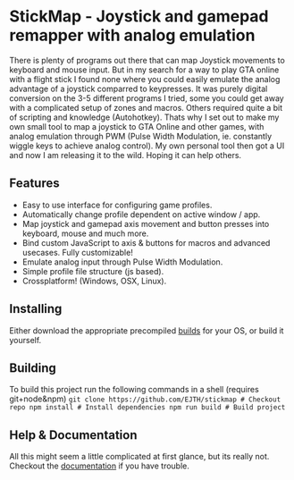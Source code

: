 # StickMap - Joystick and gamepad remapper with analog emulation
There is plenty of programs out there that can map Joystick movements to keyboard and mouse input. But in my search for a way to play GTA online with a flight stick I found none where you could easily emulate the analog advantage of a joystick comparred to keypresses. It was purely digital conversion on the 3-5 different programs I tried, some you could get away with a complicated setup of zones and macros. Others required quite a bit of scripting and knowledge (Autohotkey). Thats why I set out to make my own small tool to map a joystick to GTA Online and other games, with analog emulation through PWM (Pulse Width Modulation, ie. constantly wiggle keys to achieve analog control). My own personal tool then got a UI and now I am releasing it to the wild. Hoping it can help others.


## Features
- Easy to use interface for configuring game profiles.
- Automatically change profile dependent on active window / app.
- Map joystick and gamepad axis movement and button presses into keyboard, mouse and much more.
- Bind custom JavaScript to axis & buttons for macros and advanced usecases. Fully customizable!
- Emulate analog input through Pulse Width Modulation.
- Simple profile file structure (js based).
- Crossplatform! (Windows, OSX, Linux).

## Installing
  Either download the appropriate precompiled [builds](builds/) for your OS, or build it yourself.

## Building
  To build this project run the following commands in a shell (requires git+node&npm)
     ```
     git clone https://github.com/EJTH/stickmap # Checkout repo
     npm install # Install dependencies
     npm run build # Build project
     ```

## Help & Documentation
  All this might seem a little complicated at first glance, but its really not. Checkout the [documentation](docs/) if you have trouble.

